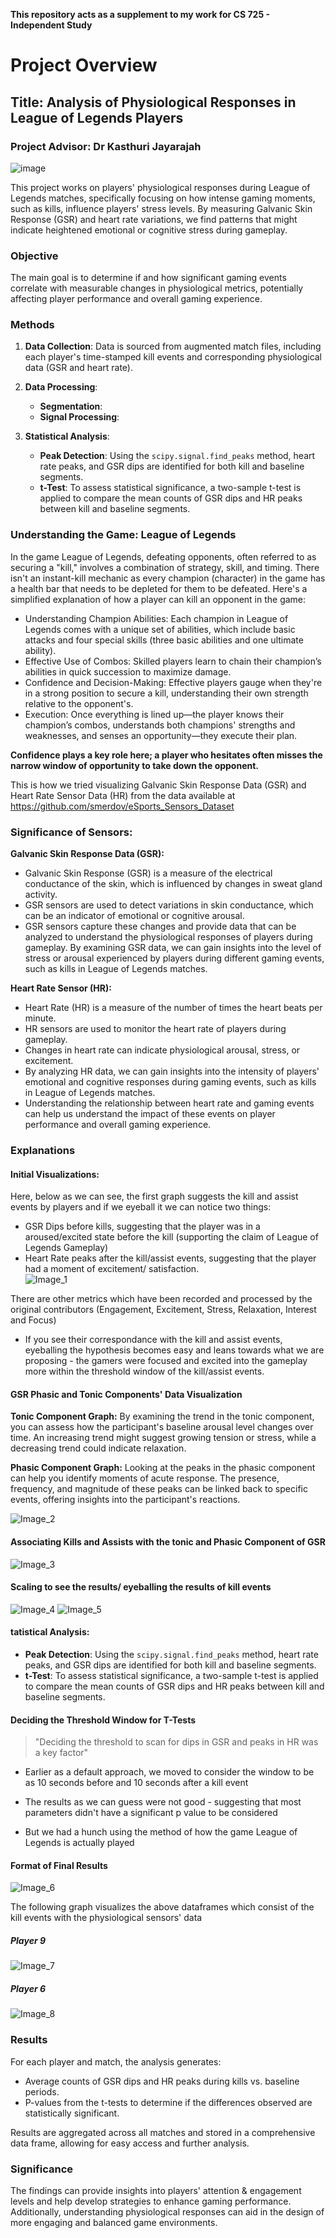 **This repository acts as a supplement to my work for CS 725 - Independent Study**

# Project Overview

## Title: Analysis of Physiological Responses in League of Legends Players

### Project Advisor: Dr Kasthuri Jayarajah

![image](https://github.com/narenkhatwani/sensor-data-process-gaming-data/assets/48763124/c9bc2525-7b91-4f49-876a-6c1c2c926903)

This project works on players' physiological responses during League of Legends matches, specifically focusing on how intense gaming moments, such as kills, influence players' stress levels. By measuring Galvanic Skin Response (GSR) and heart rate variations, we find patterns that might indicate heightened emotional or cognitive stress during gameplay.

### Objective

The main goal is to determine if and how significant gaming events correlate with measurable changes in physiological metrics, potentially affecting player performance and overall gaming experience.

### Methods

1. **Data Collection**: Data is sourced from augmented match files, including each player's time-stamped kill events and corresponding physiological data (GSR and heart rate).

2. **Data Processing**:
   - **Segmentation**: 
   - **Signal Processing**: 

3. **Statistical Analysis**:
   - **Peak Detection**: Using the `scipy.signal.find_peaks` method, heart rate peaks, and GSR dips are identified for both kill and baseline segments.
   - **t-Test**: To assess statistical significance, a two-sample t-test is applied to compare the mean counts of GSR dips and HR peaks between kill and baseline segments.


### Understanding the Game: League of Legends
In the game League of Legends, defeating opponents, often referred to as securing a "kill," involves a combination of strategy, skill, and timing. There isn't an instant-kill mechanic as every champion (character) in the game has a health bar that needs to be depleted for them to be defeated. Here's a simplified explanation of how a player can kill an opponent in the game:

- Understanding Champion Abilities: Each champion in League of Legends comes with a unique set of abilities, which include basic attacks and four special skills (three basic abilities and one ultimate ability).
- Effective Use of Combos: Skilled players learn to chain their champion’s abilities in quick succession to maximize damage.
- Confidence and Decision-Making: Effective players gauge when they're in a strong position to secure a kill, understanding their own strength relative to the opponent's. 
- Execution: Once everything is lined up—the player knows their champion’s combos, understands both champions' strengths and weaknesses, and senses an opportunity—they execute their plan. 

**Confidence plays a key role here; a player who hesitates often misses the narrow window of opportunity to take down the opponent.**

This is how we tried visualizing Galvanic Skin Response Data (GSR) and Heart Rate Sensor Data (HR) from the data available at https://github.com/smerdov/eSports_Sensors_Dataset

### Significance of Sensors:

**Galvanic Skin Response Data (GSR):**
- Galvanic Skin Response (GSR) is a measure of the electrical conductance of the skin, which is influenced by changes in sweat gland activity. 
- GSR sensors are used to detect variations in skin conductance, which can be an indicator of emotional or cognitive arousal. 
- GSR sensors capture these changes and provide data that can be analyzed to understand the physiological responses of players during gameplay. By examining GSR data, we can gain insights into the level of stress or arousal experienced by players during different gaming events, such as kills in League of Legends matches.


**Heart Rate Sensor (HR):**
- Heart Rate (HR) is a measure of the number of times the heart beats per minute.
- HR sensors are used to monitor the heart rate of players during gameplay.
- Changes in heart rate can indicate physiological arousal, stress, or excitement.
- By analyzing HR data, we can gain insights into the intensity of players' emotional and cognitive responses during gaming events, such as kills in League of Legends matches.
- Understanding the relationship between heart rate and gaming events can help us understand the impact of these events on player performance and overall gaming experience.


### Explanations
#### Initial Visualizations:
Here, below as we can see, the first graph suggests the kill and assist events by players and if we eyeball it we can notice two things:
- GSR Dips before kills, suggesting that the player was in a aroused/excited state before the kill (supporting the claim of League of Legends Gameplay)
- Heart Rate peaks after the kill/assist events, suggesting that the player had a moment of excitement/ satisfaction.  
![Image_1](https://github.com/narenkhatwani/analysis-of-physiological-responses/blob/main/pictures/1.png?raw=true)

There are other metrics which have been recorded and processed by the original contributors (Engagement, Excitement, Stress, Relaxation, Interest and Focus)
- If you see their correspondance with the kill and assist events, eyeballing the hypothesis becomes easy and leans towards what we are proposing - the gamers were focused and excited into the gameplay more within the threshold window of the kill/assist events.
#### GSR Phasic and Tonic Components' Data Visualization
**Tonic Component Graph:** By examining the trend in the tonic component, you can assess how the participant's baseline arousal level changes over time. An increasing trend might suggest growing tension or stress, while a decreasing trend could indicate relaxation.

**Phasic Component Graph:** Looking at the peaks in the phasic component can help you identify moments of acute response. The presence, frequency, and magnitude of these peaks can be linked back to specific events, offering insights into the participant's reactions.

![Image_2](https://github.com/narenkhatwani/analysis-of-physiological-responses/blob/main/pictures/2.png?raw=true)
#### Associating Kills and Assists with the tonic and Phasic Component of GSR
![Image_3](https://github.com/narenkhatwani/analysis-of-physiological-responses/blob/main/pictures/3.png?raw=true)
#### Scaling to see the results/ eyeballing the results of kill events
![Image_4](https://github.com/narenkhatwani/analysis-of-physiological-responses/blob/main/pictures/4.png?raw=true)
![Image_5](https://github.com/narenkhatwani/analysis-of-physiological-responses/blob/main/pictures/5.png?raw=true)

#### tatistical Analysis:
   - **Peak Detection**: Using the `scipy.signal.find_peaks` method, heart rate peaks, and GSR dips are identified for both kill and baseline segments.
   - **t-Test**: To assess statistical significance, a two-sample t-test is applied to compare the mean counts of GSR dips and HR peaks between kill and baseline segments.

#### Deciding the Threshold Window for T-Tests
> "Deciding the threshold to scan for dips in GSR and peaks in HR was a key factor"

- Earlier as a default approach, we moved to consider the window to be as 10 seconds before and 10 seconds after a kill event
- The results as we can guess were not good - suggesting that most parameters didn't have a significant p value to be considered

- But we had a hunch using the method of how the game League of Legends is actually played
#### Format of Final Results
![Image_6](https://github.com/narenkhatwani/analysis-of-physiological-responses/blob/main/pictures/6.png?raw=true)


The following graph visualizes the above dataframes which consist of the kill events with the physiological sensors' data 

##### Player 9
![Image_7](https://github.com/narenkhatwani/analysis-of-physiological-responses/blob/main/pictures/7.png?raw=true)
##### Player 6
![Image_8](https://github.com/narenkhatwani/analysis-of-physiological-responses/blob/main/pictures/8.png?raw=true)

### Results

For each player and match, the analysis generates:
- Average counts of GSR dips and HR peaks during kills vs. baseline periods.
- P-values from the t-tests to determine if the differences observed are statistically significant.

Results are aggregated across all matches and stored in a comprehensive data frame, allowing for easy access and further analysis.

### Significance

The findings can provide insights into players' attention & engagement levels and help develop strategies to enhance gaming performance. Additionally, understanding physiological responses can aid in the design of more engaging and balanced game environments.
